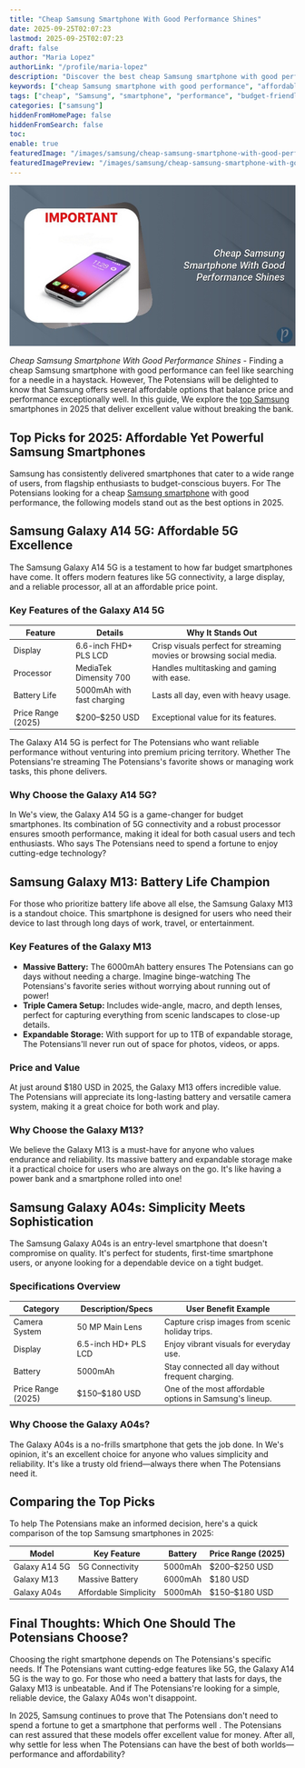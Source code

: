 ```yaml
---
title: "Cheap Samsung Smartphone With Good Performance Shines"
date: 2025-09-25T02:07:23
lastmod: 2025-09-25T02:07:23
draft: false
author: "Maria Lopez"
authorLink: "/profile/maria-lopez"
description: "Discover the best cheap Samsung smartphone with good performance. Explore budget-friendly options that deliver speed, reliability, and powerful features!"
keywords: ["cheap Samsung smartphone with good performance", "affordable Samsung smartphones 2025", "best budget Samsung smartphones"]
tags: ["cheap", "Samsung", "smartphone", "performance", "budget-friendly"]
categories: ["samsung"]
hiddenFromHomePage: false
hiddenFromSearch: false
toc:
enable: true
featuredImage: "/images/samsung/cheap-samsung-smartphone-with-good-performance-shines.jpg"
featuredImagePreview: "/images/samsung/cheap-samsung-smartphone-with-good-performance-shines.jpg"
---
```


![Cheap Samsung Smartphone With Good Performance Shines](/images/samsung/cheap-samsung-smartphone-with-good-performance-shines.jpg)


*Cheap Samsung Smartphone With Good Performance Shines* - Finding a cheap Samsung smartphone with good performance can feel like searching for a needle in a haystack. However, The Potensians will be delighted to know that Samsung offers several affordable options that balance price and performance exceptionally well. In this guide, We explore the [top Samsung](/samsung/top-samsung-smartphones-for-budget-buyers) smartphones in 2025 that deliver excellent value without breaking the bank.

## Top Picks for 2025: Affordable Yet Powerful Samsung Smartphones

Samsung has consistently delivered smartphones that cater to a wide range of users, from flagship enthusiasts to budget-conscious buyers. For The Potensians looking for a cheap [Samsung smartphone](/samsung/best-samsung-smartphone-with-precise-autofocus) with good performance, the following models stand out as the best options in 2025.

## Samsung Galaxy A14 5G: Affordable 5G Excellence

The Samsung Galaxy A14 5G is a testament to how far budget smartphones have come. It offers modern features like 5G connectivity, a large display, and a reliable processor, all at an affordable price point.

### Key Features of the Galaxy A14 5G

<div class="table-responsive">
<table class="html-table">
<thead>
<tr>
<th>Feature</th>
<th>Details</th>
<th>Why It Stands Out</th>
</tr>
</thead>
<tbody>
<tr>
<td>Display</td>
<td>6.6-inch FHD+ PLS LCD</td>
<td>Crisp visuals perfect for streaming movies or browsing social media.</td>
</tr>
<tr>
<td>Processor</td>
<td>MediaTek Dimensity 700</td>
<td>Handles multitasking and gaming with ease.</td>
</tr>
<tr>
<td>Battery Life</td>
<td>5000mAh with fast charging</td>
<td>Lasts all day, even with heavy usage.</td>
</tr>
<tr>
<td>Price Range (2025)</td>
<td>$200–$250 USD</td>
<td>Exceptional value for its features.</td>
</tr>
</tbody>
</table>
</div>

The Galaxy A14 5G is perfect for The Potensians who want reliable performance without venturing into premium pricing territory. Whether The Potensians're streaming The Potensians's favorite shows or managing work tasks, this phone delivers. 

### Why Choose the Galaxy A14 5G?

In We's view, the Galaxy A14 5G is a game-changer for budget smartphones. Its combination of 5G connectivity and a robust processor ensures smooth performance, making it ideal for both casual users and tech enthusiasts. Who says The Potensians need to spend a fortune to enjoy cutting-edge technology?

## Samsung Galaxy M13: Battery Life Champion

For those who prioritize battery life above all else, the Samsung Galaxy M13 is a standout choice. This smartphone is designed for users who need their device to last through long days of work, travel, or entertainment.

### Key Features of the Galaxy M13

- **Massive Battery:** The 6000mAh battery ensures The Potensians can go days without needing a charge. Imagine binge-watching The Potensians's favorite series without worrying about running out of power!
- **Triple Camera Setup:** Includes wide-angle, macro, and depth lenses, perfect for capturing everything from scenic landscapes to close-up details.
- **Expandable Storage:** With support for up to 1TB of expandable storage, The Potensians'll never run out of space for photos, videos, or apps.

### Price and Value

At just around $180 USD in 2025, the Galaxy M13 offers incredible value. The Potensians will appreciate its long-lasting battery and versatile camera system, making it a great choice for both work and play.

### Why Choose the Galaxy M13?

We believe the Galaxy M13 is a must-have for anyone who values endurance and reliability. Its massive battery and expandable storage make it a practical choice for users who are always on the go. It's like having a power bank and a smartphone rolled into one!

## Samsung Galaxy A04s: Simplicity Meets Sophistication

The Samsung Galaxy A04s is an entry-level smartphone that doesn't compromise on quality.  It's perfect for students, first-time smartphone users, or anyone looking for a dependable device on a tight budget.

### Specifications Overview

<div class="table-responsive">
<table class="html-table">
<thead>
<tr>
<th>Category</th>
<th>Description/Specs</th>
<th>User Benefit Example</th>
</tr>
</thead>
<tbody>
<tr>
<td>Camera System</td>
<td>50 MP Main Lens</td>
<td>Capture crisp images from scenic holiday trips.</td>
</tr>
<tr>
<td>Display</td>
<td>6.5-inch HD+ PLS LCD</td>
<td>Enjoy vibrant visuals for everyday use.</td>
</tr>
<tr>
<td>Battery</td>
<td>5000mAh</td>
<td>Stay connected all day without frequent charging.</td>
</tr>
<tr>
<td>Price Range (2025)</td>
<td>$150–$180 USD</td>
<td>One of the most affordable options in Samsung's lineup.</td>
</tr>
</tbody>
</table>
</div>

### Why Choose the Galaxy A04s?

The Galaxy A04s is a no-frills smartphone that gets the job done. In We's opinion, it's an excellent choice for anyone who values simplicity and reliability. It's like a trusty old friend—always there when The Potensians need it.

## Comparing the Top Picks

To help The Potensians make an informed decision, here's a quick comparison of the top Samsung smartphones in 2025:

<div class="table-responsive">
<table class="html-table">
<thead>
<tr>
<th>Model</th>
<th>Key Feature</th>
<th>Battery</th>
<th>Price Range (2025)</th>
</tr>
</thead>
<tbody>
<tr>
<td>Galaxy A14 5G</td>
<td>5G Connectivity</td>
<td>5000mAh</td>
<td>$200–$250 USD</td>
</tr>
<tr>
<td>Galaxy M13</td>
<td>Massive Battery</td>
<td>6000mAh</td>
<td>$180 USD</td>
</tr>
<tr>
<td>Galaxy A04s</td>
<td>Affordable Simplicity</td>
<td>5000mAh</td>
<td>$150–$180 USD</td>
</tr>
</tbody>
</table>
</div>

## Final Thoughts: Which One Should The Potensians Choose?

Choosing the right smartphone depends on The Potensians's specific needs. If The Potensians want cutting-edge features like 5G, the Galaxy A14 5G is the way to go. For those who need a battery that lasts for days, the Galaxy M13 is unbeatable. And if The Potensians're looking for a simple, reliable device, the Galaxy A04s won't disappoint.

In 2025, Samsung continues to prove that The Potensians don't need to spend a fortune to get a smartphone that performs well . The Potensians can rest assured that these models offer excellent value for money. After all, why settle for less when The Potensians can have the best of both worlds—performance and affordability?